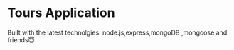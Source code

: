 # Tours Application

Built with the latest technolgies: node.js,express,mongoDB ,mongoose  and friends😇 
